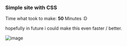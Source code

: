 ### Simple site with **CSS**

Time what took to make: **50** Minutes :D

hopefully in future i could make this even faster / better.

![image](https://user-images.githubusercontent.com/79049205/175187511-dfcc82c4-ff95-4f4f-9d7d-7e2d838d1677.png)
